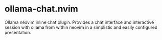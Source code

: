 # ollama-chat.nvim
Ollama neovim inline chat plugin.  Provides a chat interface and interactive session with ollama from within neovim in a simplistic and easily configured presentation.
